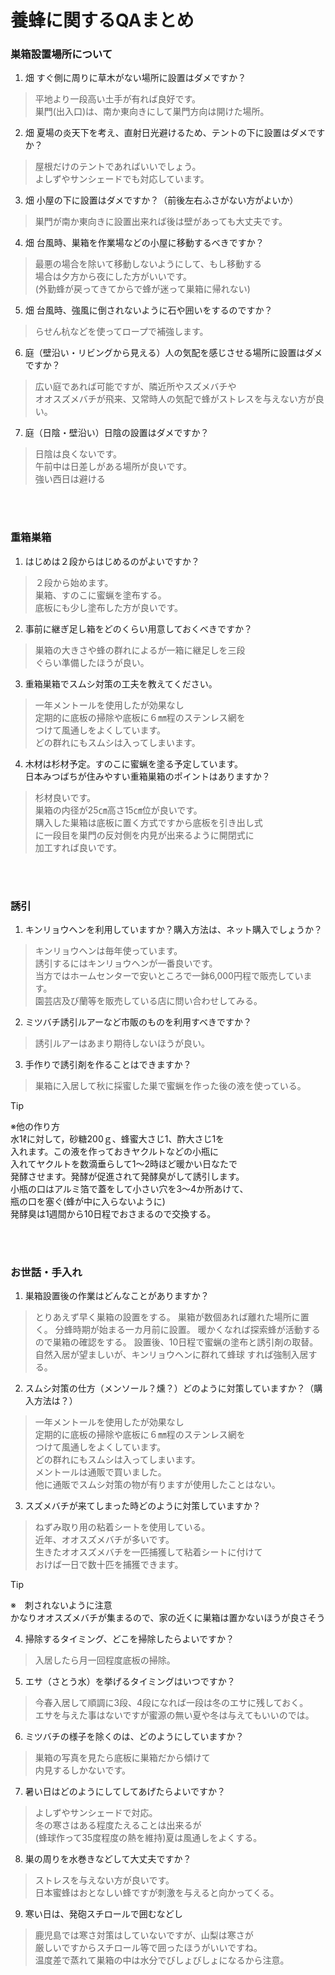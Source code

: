 # 養蜂に関するQAまとめ


### 巣箱設置場所について

1. 畑 すぐ側に周りに草木がない場所に設置はダメですか？
> 平地より一段高い土手が有れば良好です。  
> 巣門(出入口)は、南か東向きにして巣門方向は開けた場所。  

2. 畑 夏場の炎天下を考え、直射日光避けるため、テントの下に設置はダメですか？
> 屋根だけのテントであればいいでしょう。  
> よしずやサンシェードでも対応しています。  

3. 畑 小屋の下に設置はダメですか？（前後左右ふさがない方がよいか）
> 巣門が南か東向きに設置出来れば後は壁があっても大丈夫です。
 
4. 畑 台風時、巣箱を作業場などの小屋に移動するべきですか？
> 最悪の場合を除いて移動しないようにして、もし移動する  
> 場合は夕方から夜にした方がいいです。  
> (外勤蜂が戻ってきてからで蜂が迷って巣箱に帰れない)  

5. 畑 台風時、強風に倒されないように石や囲いをするのですか？
> らせん杭などを使ってロープで補強します。  
 
6. 庭（壁沿い・リビングから見える）人の気配を感じさせる場所に設置はダメですか？
> 広い庭であれば可能ですが、隣近所やスズメバチや  
> オオスズメバチが飛来、又常時人の気配で蜂がストレスを与えない方が良い。  

7. 庭（日陰・壁沿い）日陰の設置はダメですか？
> 日陰は良くないです。  
> 午前中は日差しがある場所が良いです。  
> 強い西日は避ける

<br>
<br>

### 重箱巣箱
1. はじめは２段からはじめるのがよいですか？
> ２段から始めます。  
> 巣箱、すのこに蜜蝋を塗布する。  
> 底板にも少し塗布した方が良いです。  

2. 事前に継ぎ足し箱をどのくらい用意しておくべきですか？
> 巣箱の大きさや蜂の群れによるが一箱に継足しを三段  
> ぐらい準備したほうが良い。

3. 重箱巣箱でスムシ対策の工夫を教えてください。
> 一年メントールを使用したが効果なし  
> 定期的に底板の掃除や底板に６㎜程のステンレス網を  
> つけて風通しをよくしています。  
> どの群れにもスムシは入ってしまいます。  

4. 木材は杉材予定。すのこに蜜蝋を塗る予定しています。  
   日本みつばちが住みやすい重箱巣箱のポイントはありますか？
> 杉材良いです。  
> 巣箱の内径が25㎝高さ15㎝位が良いです。  
> 購入した巣箱は底板に置く方式ですから底板を引き出し式  
> に一段目を巣門の反対側を内見が出来るように開閉式に  
> 加工すれば良いです。  


<br>
<br>

### 誘引
1. キンリョウヘンを利用していますか？購入方法は、ネット購入でしょうか？
> キンリョウヘンは毎年使っています。  
> 誘引するにはキンリョウヘンが一番良いです。  
> 当方ではホームセンターで安いところで一鉢6,000円程で販売しています。  
> 園芸店及び蘭等を販売している店に問い合わせしてみる。  

2. ミツバチ誘引ルアーなど市販のものを利用すべきですか？
> 誘引ルアーはあまり期待しないほうが良い。

3. 手作りで誘引剤を作ることはできますか？
> 巣箱に入居して秋に採蜜した巣で蜜蝋を作った後の液を使っている。  

> [!TIP]
> ※他の作り方  
> 水1ℓに対して，砂糖200ｇ、蜂蜜大さじ1、酢大さじ1を  
> 入れます。この液を作っておきヤクルトなどの小瓶に  
> 入れてヤクルトを数滴垂らして1～2時ほど暖かい日なたで  
> 発酵させます。発酵が促進されて発酵臭がして誘引します。  
> 小瓶の口はアルミ箔で蓋をして小さい穴を3～4か所あけて、  
> 瓶の口を塞ぐ(蜂が中に入らないように)  
> 発酵臭は1週間から10日程でおさまるので交換する。  


<br>
<br>


### お世話・手入れ
1. 巣箱設置後の作業はどんなことがありますか？
> とりあえず早く巣箱の設置をする。
> 巣箱が数個あれば離れた場所に置く。
> 分蜂時期が始まる一カ月前に設置。
> 暖かくなれば探索蜂が活動するので巣箱の確認をする。
> 設置後、10日程で蜜蝋の塗布と誘引剤の取替。
> 自然入居が望ましいが、キンリョウヘンに群れて蜂球
> すれば強制入居する。

2. スムシ対策の仕方（メンソール？燻？）どのように対策していますか？（購入方法は？）
> 一年メントールを使用したが効果なし  
> 定期的に底板の掃除や底板に６㎜程のステンレス網を  
> つけて風通しをよくしています。  
> どの群れにもスムシは入ってしまいます。  
> メントールは通販で買いました。  
> 他に通販でスムシ対策の物が有りますが使用したことはない。  
 
3. スズメバチが来てしまった時どのように対策していますか？
> ねずみ取り用の粘着シートを使用している。  
> 近年、オオスズメバチが多いです。  
> 生きたオオスズメバチを一匹捕獲して粘着シートに付けて  
> おけば一日で数十匹を捕獲できます。  
 
> [!TIP]
> ※　刺されないように注意  
> かなりオオスズメバチが集まるので、家の近くに巣箱は置かないほうが良さそう

4. 掃除するタイミング、どこを掃除したらよいですか？
> 入居したら月一回程度底板の掃除。  

5. エサ（さとう水）を挙げるタイミングはいつですか？
> 今春入居して順調に3段、4段になれば一段は冬のエサに残しておく。  
> エサを与えた事はないですが蜜源の無い夏や冬は与えてもいいのでは。  

6. ミツバチの様子を除くのは、どのようにしていますか？
> 巣箱の写真を見たら底板に巣箱だから傾けて  
> 内見するしかないです。  

7. 暑い日はどのようにしてしてあげたらよいですか？
> よしずやサンシェードで対応。  
> 冬の寒さはある程度たえることは出来るが  
> (蜂球作って35度程度の熱を維持)夏は風通しをよくする。  

8. 巣の周りを水巻きなどして大丈夫ですか？
> ストレスを与えない方が良いです。  
> 日本蜜蜂はおとなしい蜂ですが刺激を与えると向かってくる。  

9. 寒い日は、発砲スチロールで囲むなどし
> 鹿児島では寒さ対策はしていないですが、山梨は寒さが  
> 厳しいですからスチロール等で囲ったほうがいいですね。  
> 温度差で蒸れて巣箱の中は水分でびしょびしょになるから注意。  
























